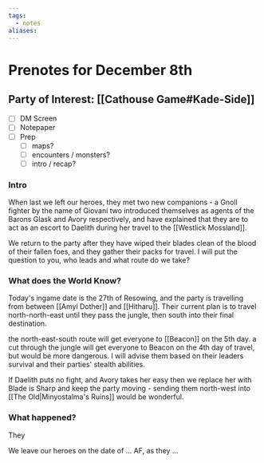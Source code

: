 ```yaml
---
tags:
  - notes
aliases:
---
```


# Prenotes for December 8th
## Party of Interest: [[Cathouse Game#Kade-Side]]
- [ ] DM Screen
- [ ] Notepaper
- [ ] Prep
	- [ ] maps?
	- [ ] encounters / monsters?
	- [ ] intro / recap?

### Intro

When last we left our heroes, they met two new companions - a Gnoll fighter by the name of Giovani two introduced themselves as agents of the Barons Glask and Avory respectively, and have explained that they are to act as an escort to Daelith during her travel to the [[Westlick Mossland]]. 

We return to the party after they have wiped their blades clean of the blood of their fallen foes, and they gather their packs for travel. I will put the question to you, who leads and what route do we take?

### What does the World Know?
Today's ingame date is the 27th of Resowing, and the party is travelling from between [[Amyl Dother]] and [[Hitharu]]. Their current plan is to travel north-north-east until they pass the jungle, then south into their final destination.

the north-east-south route will get everyone to [[Beacon]] on the 5th day.
a cut through the jungle will get everyone to Beacon on the 4th day of travel, but would be more dangerous. I will advise them based on their leaders survival and their parties' stealth abilities.

If Daelith puts no fight, and Avory takes her easy then we replace her with Blade is Sharp and keep the party moving - sending them north-west into [[The Old|Minyostalma's Ruins]] would be wonderful. 

### What happened?

They 

We leave our heroes on the date of ... AF, as they ...